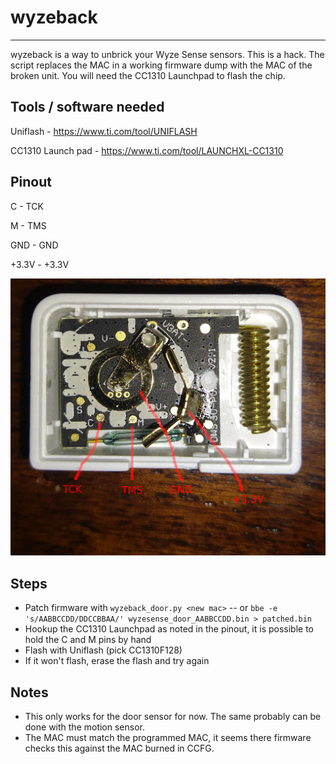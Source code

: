 # wyzeback
---
wyzeback is a way to unbrick your Wyze Sense sensors. This is a hack. The script replaces the MAC in a working firmware dump with the MAC of the broken unit. You will need the CC1310 Launchpad to flash the chip.

## Tools / software needed
Uniflash - https://www.ti.com/tool/UNIFLASH

CC1310 Launch pad - https://www.ti.com/tool/LAUNCHXL-CC1310

## Pinout
C - TCK

M - TMS

GND - GND

+3.3V - +3.3V

![Door Sensor](wyzesense_door.png)

## Steps
- Patch firmware with `wyzeback_door.py <new mac>`
-- or `bbe -e 's/AABBCCDD/DDCCBBAA/' wyzesense_door_AABBCCDD.bin > patched.bin`
- Hookup the CC1310 Launchpad as noted in the pinout, it is possible to hold the C and M pins by hand
- Flash with Uniflash (pick CC1310F128)
- If it won't flash, erase the flash and try again

## Notes  
- This only works for the door sensor for now. The same probably can be done with the motion sensor.
- The MAC must match the programmed MAC, it seems there firmware checks this against the MAC burned in CCFG.
